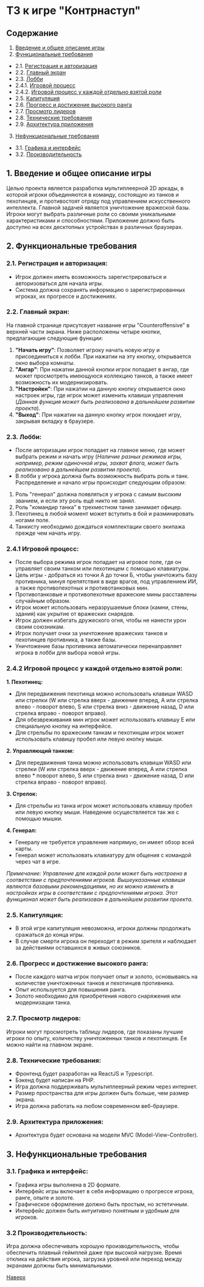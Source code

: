 <a name="top"></a>
# ТЗ к игре "Контрнаступ"

## Содержание
1. [Введение и общее описание игры](#link1)
2. [Функциональные требования](#link2)
* 2.1. [Регистрация и авторизация](#link2-1)
* 2.2. [Главный экран](#link2-2)
* 2.3. [Лобби](#link2-3)
* 2.4.1. [Игровой процесс](#link2-4-1)
* 2.4.2. [Игровой процесс у каждой отдельно взятой роли](#link2-4-2)
* 2.5. [Капитуляция](#link2-5)
* 2.6. [Прогресс и достижение высокого ранга](#link2-6)
* 2.7. [Просмотр лидеров](#link2-7)
* 2.8. [Технические требования](#link2-8)
* 2.9. [Архитектура приложения](#link2-9)
3. [Нефункциональные требования](#link3)
* 3.1. [Графика и интерфейс](#link3-1)
* 3.2. [Производительность](#link3-2)

<a name="link1"></a>
## 1. Введение и общее описание игры

Целью проекта является разработка мультиплеерной 2D аркады, в которой игроки объединяются в команду, состоящую из танков и пехотинцев, и противостоят отряду под управлением искусственного интеллекта. Главной задачей является уничтожение вражеской базы. Игроки могут выбрать различные роли со своими уникальными  характеристиками и способностями. Приложение должно быть доступно на всех десктопных устройствах в различных браузерах.

<a name="link2"></a>
## 2. Функциональные требования

<a name="link2-1"></a>
### 2.1. Регистрация и авторизация:
* Игрок должен иметь возможность зарегистрироваться и авторизоваться для начала игры.
* Система должна сохранять информацию о зарегистрированных игроках, их прогрессе и достижениях.

<a name="link2-2"></a>
### 2.2. Главный экран:
На главной странице присутсвует название игры "Counteroffensive" в верхней части экрана. Ниже расположены четыре кнопки, предлагающие следующие функции:
1) **"Начать игру"**: Позволяет игроку начать новую игру и присоединиться к лобби. При нажатии на эту кнопку, открывается окно выбора комнаты.
2) **"Ангар"**: При нажатии данной кнопки игрок попадает в ангар, где может просмотреть имеющуюся коллекцию танков, а также имеет возможность их модернизировать.
3) **"Настройки"**: При нажатии на данную кнопку открывается окно настроек игры, где игрок может изменить клавиши управления (*Данная функция может быть реализована в дальнейшем развитии проекта*).
4) **"Выход"**: При нажатии на данную кнопку игрок покидает игру, закрывая вкладку в браузере.

<a name="link2-3"></a>
### 2.3. Лобби:
* После авторизации игрок попадает на главное меню, где может выбрать режим и начать игру (*Наличие разных режимов игры, например, режим одиночной игры, захват флага, может быть реализовано в дальнейшем развитии проекта*).
* В лобби у игрока должна быть возможность выбрать роль и танк. Распределение и начало игры происходит следующим образом:
1) Роль "генерал" должна появляться у игрока с самым высоким званием, и если эту роль ещё никто не занял.
2) Роль "командир танка" в трехместном танке занимает офицер.
3) Пехотинец в любой момент может вступить в бой и разминировать ногами поле.
4) Танкисту необходимо дождаться комплектации своего экипажа прежде чем начать игру.

<a name="link2-4-1"></a>
### 2.4.1 Игровой процесс:
* После выбора режима игрок попадает на игровое поле, где он управляет своим танком или пехотинцем с помощью клавиатуры.
* Цель игры - добраться из точки А до точки Б, чтобы уничтожить базу противника, минуя препятствия в виде врагов, под управлением ИИ, а также противопехотных и противотанковых мин.
* Противотанковые и противопехотные вражеские мины расставлены случайным образом.
* Игрок может использовать неразрушаемые блоки (камни, стены, здания) как укрытие от вражеских снарядов.
* Игрок должен избегать дружеского огня, чтобы не нанести урон своим союзникам.
* Игрок получает очки за уничтожение вражеских танков и пехотинцев противника, а также базы.
* Уничтожение базы противника автоматически перенаправляет игрока в лобби для выбора новой игры.

<a name="link2-4-2"></a>
### 2.4.2 Игровой процесс у каждой отдельно взятой роли:
**1. Пехотинец:**
* Для передвижения пехотинца можно использовать клавиши WASD или стрелки (W или стрелка вверх - движение вперед, A или стрелка влево - поворот влево, S или стрелка вниз - движение назад, D или стрелка вправо - поворот вправо).
* Для обезвреживания мин игрок может использовать клавишу E или специальную кнопку на интерфейсе.
* Для стрельбы по вражеским танкам и пехотинцам игрок может использовать клавишу пробел или левую кнопку мыши.

**2. Управляющий танком:**
* Для передвижения танка можно использовать клавиши WASD или стрелки (W или стрелка вверх - движение вперед, A или стрелка влево * поворот влево, S или стрелка вниз - движение назад, D или стрелка вправо - поворот вправо).

**3. Стрелок:**
* Для стрельбы из танка игрок может использовать клавишу пробел или левую кнопку мыши. Наведение осуществляется так же с помощью мышки.

**4. Генерал:**
* Генералу не требуется управление напрямую, он имеет обзор всей карты.
* Генерал может использовать клавиатуру для общения с командой через чат в игре.

*Примечание: Управление для каждой роли может быть настроено в соответствии с предпочтениями игроков. Вышеуказанные клавиши являются базовыми рекомендациями, но их можно изменить в настройках игры в соответствии с предпочтениями игрока. Этот функционал может быть реализован в дальнейшем развитии проекта.*

<a name="link2-5"></a>
### 2.5. Капитуляция:
* В этой игре капитуляция невозможна, игроки должны продолжать сражаться до конца игры.
* В случае смерти игрока он переходит в режим зрителя и наблюдает за действиями оставшихся в живых союзников.

<a name="link2-6"></a>
### 2.6. Прогресс и достижение высокого ранга:
* После каждого матча игрок получает опыт и золото, основываясь на количестве уничтоженных танков  и пехотинцев противника.
* Опыт используется для повышения ранга.
* Золото необходимо для приобретения нового снаряжения или модернизации танка.

<a name="link2-7"></a>
### 2.7. Просмотр лидеров:
Игроки могут просмотреть таблицу лидеров, где показаны лучшие игроки по опыту, количеству уничтоженных танков и пехотинцев. Ее можно найти на главном экране.

<a name="link2-8"></a>
### 2.8. Технические требования:
* Фронтенд будет разработан на ReactJS и Typescript. 
* Бэкенд будет написан на PHP.
* Игра должна поддерживать мультиплеерный режим через интернет.
* Размер пространства для игры должен быть больше, чем размер экрана.
* Игра должна работать на любом современном веб-браузере.

<a name="link2-9"></a>
### 2.9. Архитектура приложения:
* Архитектура будет основана на модели MVC (Model-View-Controller).

<a name="link3"></a>
## 3. Нефункциональные требования

<a name="link3-1"></a>
### 3.1. Графика и интерфейс:
* Графика игры выполнена в 2D формате.
* Интерфейс игры включает в себя информацию о прогрессе игрока, ранге, опыте и золоте.
* Графическое оформление должно быть простым, но эстетичным.
* Интерфейс должен быть интуитивно понятным и удобным для игроков.

<a name="link3-2"></a>
### 3.2 Производительность:
 Игра должна обеспечивать хорошую производительность, чтобы обеспечить плавный геймплей даже при высокой нагрузке. Время отклика на действия игрока, загрузка уровней или переход между экранами должны быть минимальными.

<a href="#top">Наверх</a>